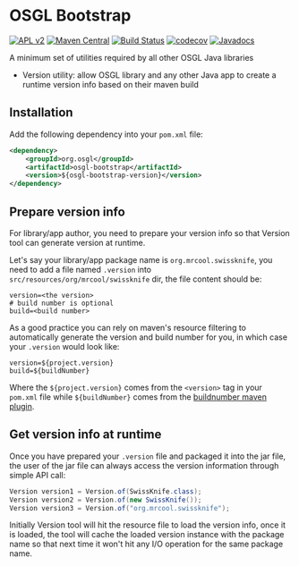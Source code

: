 # OSGL Bootstrap

[![APL v2](https://img.shields.io/badge/license-Apache%202-blue.svg)](http://www.apache.org/licenses/LICENSE-2.0.html) 
[![Maven Central](https://img.shields.io/maven-central/v/org.osgl/osgl-bootstrap.svg)](http://search.maven.org/#search%7Cga%7C1%7Cosgl-bootstrap)
[![Build Status](https://travis-ci.org/osglworks/java-osgl-bootstrap.svg?branch=master)](https://travis-ci.org/osglworks/java-osgl-bootstrap)
[![codecov](https://codecov.io/gh/osglworks/java-osgl-bootstrap/branch/master/graph/badge.svg)](https://codecov.io/gh/osglworks/java-osgl-bootstrap)
[![Javadocs](http://www.javadoc.io/badge/org.osgl/osgl-bootstrap.svg?color=red)](http://www.javadoc.io/doc/org.osgl/osgl-bootstrap)

A minimum set of utilities required by all other OSGL Java libraries

* Version utility: allow OSGL library and any other Java app to create a runtime version info based on their maven build

## Installation

Add the following dependency into your `pom.xml` file:

```xml
<dependency>
    <groupId>org.osgl</groupId>
    <artifactId>osgl-bootstrap</artifactId>
    <version>${osgl-bootstrap-version}</version>
</dependency>
```

## Prepare version info

For library/app author, you need to prepare your version info so that Version tool can generate version at runtime. 

Let's say your library/app package name is `org.mrcool.swissknife`, you need to add a file named `.version` into `src/resources/org/mrcool/swissknife` dir, the file content should be:

```properties
version=<the version>
# build number is optional
build=<build number>
``` 

As a good practice you can rely on maven's resource filtering to automatically generate the version and build number for you, in which case your `.version` would look like:

```properties
version=${project.version}
build=${buildNumber}
```

Where the `${project.version}` comes from the `<version>` tag in your `pom.xml` file while `${buildNumber}` comes from the [buildnumber maven plugin](http://www.mojohaus.org/buildnumber-maven-plugin/).

## Get version info at runtime

Once you have prepared your `.version` file and packaged it into the jar file, the user of the jar file can always access the version information through simple API call:

```java
Version version1 = Version.of(SwissKnife.class);
Version version2 = Version.of(new SwissKnife());
Version version3 = Version.of("org.mrcool.swissknife");
```

Initially Version tool will hit the resource file to load the version info, once it is loaded, the tool will cache the loaded version instance with the package name so that next time it won't hit any I/O operation for the same package name.

